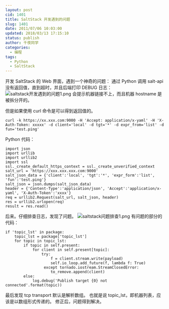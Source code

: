 ```yaml
---
layout: post
cid: 1401
title: SaltStack 开发遇到的问题
slug: 1401
date: 2011/07/06 10:03:00
updated: 2018/03/13 17:15:10
status: publish
author: 千夜同学
categories: 
  - 编程
tags: 
  - Python
  - SaltStack
---
```



开发 SaltStack 的 Web 界面，遇到一个神奇的问题：
通过 Python 调用 salt-api 没有返回值，直到超时，并且后端打印 DEBUG 日志：
![saltstack开发遇到的问题1.png][1]
会提示机器链接不上，而且机器 hostname 是被拆分开的。

<!--more-->

但是如果使用 curl 命令是可以得到返回值的。

    curl -k https://xx.xxx.com:9000 -H 'Accept: application/x-yaml' -H 'X-Auth-Token: xxxxx' -d client='local' -d tgt='*' -d expr_from='list' -d fun='test.ping'

Python 代码：

    import json
    import urllib
    import urllib2
    import ssl
    ssl._create_default_https_context = ssl._create_unverified_context
    salt_url = 'https://xxx.xxx.xxx.com:9000'
    salt_json_data = {'client':'local', 'tgt':'*', 'expr_form':'list', 'fun':'test.ping'}
    salt_json = json.dumps(salt_json_data)
    header = {'Content-Type':'application/json', 'Accept':'application/x-yaml', 'X-Auth-Token':'xxxx'}
    req = urllib2.Request(salt_url, salt_json, header)
    res = urllib2.urlopen(req)
    result = res.read()

后来。仔细排查日志，发现了问题。
![saltstack问题排查1.png][2]
有问题的部分的代码：

    if 'topic_lst' in package:
        topic_lst = package['topic_lst']
        for topic in topic_lst:
            if topic in self.present:
                for client in self.present[topic]:
                    try:
                        f = client.stream.write(payload)
                        self.io_loop.add_future(f, lambda f: True)
                     except tornado.iostream.StreamClosedError:
                        to_remove.append(client)
            else:
                log.debug('Publish target {0} not connected'.format(topic))

最后发现 tcp transport 默认是解析数组。
也就是说 topic_lst，即机器列表，应该是以数组形式传递的。
修正后，问题得到解决。

  [1]: http://70data.net/usr/uploads/2016/12/1678920883.png
  [2]: http://70data.net/usr/uploads/2016/12/2682523982.png